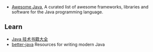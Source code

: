 - [Awesome Java](https://github.com/akullpp/awesome-java), A curated list of awesome frameworks, libraries and software for the Java programming language.


## Learn
- [Java 技术书籍大全](https://github.com/sorenduan/awesome-java-books)
- [better-java](https://github.com/cxxr/better-java) Resources for writing modern Java

